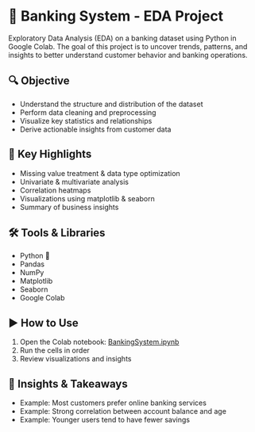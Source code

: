 # 🏦 Banking System - EDA Project

Exploratory Data Analysis (EDA) on a banking dataset using Python in Google Colab. The goal of this project is to uncover trends, patterns, and insights to better understand customer behavior and banking operations.

## 🔍 Objective

- Understand the structure and distribution of the dataset  
- Perform data cleaning and preprocessing  
- Visualize key statistics and relationships  
- Derive actionable insights from customer data

## 📌 Key Highlights

- Missing value treatment & data type optimization  
- Univariate & multivariate analysis  
- Correlation heatmaps  
- Visualizations using matplotlib & seaborn  
- Summary of business insights

## 🛠️ Tools & Libraries

- Python 🐍  
- Pandas  
- NumPy  
- Matplotlib  
- Seaborn  
- Google Colab  


## ▶️ How to Use

1. Open the Colab notebook: [BankingSystem.ipynb](https://github.com/Anugyagupta43/BankingSystem/blob/main/BankingSystem.ipynb)  
2. Run the cells in order  
3. Review visualizations and insights  


## 📌 Insights & Takeaways

- Example: Most customers prefer online banking services  
- Example: Strong correlation between account balance and age  
- Example: Younger users tend to have fewer savings
